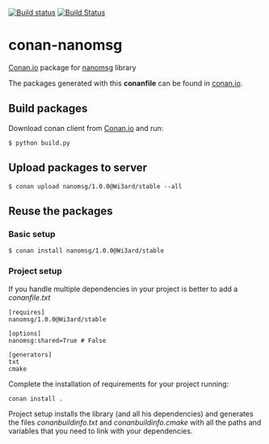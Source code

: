 [![Build status](https://ci.appveyor.com/api/projects/status/gdv7opmg0r2esn80/branch/master?svg=true)](https://ci.appveyor.com/project/Wi3ard/conan-nanomsg/branch/master)
[![Build Status](https://travis-ci.org/Wi3ard/conan-nanomsg.svg?branch=master)](https://travis-ci.org/Wi3ard/conan-nanomsg)

# conan-nanomsg
[Conan.io](https://conan.io) package for [nanomsg](https://github.com/nanomsg/nanomsg) library

The packages generated with this **conanfile** can be found in [conan.io](https://www.conan.io/source/nanomsg/1.0.0/Wi3ard/stable).

## Build packages

Download conan client from [Conan.io](https://conan.io) and run:

    $ python build.py

## Upload packages to server

    $ conan upload nanomsg/1.0.0@Wi3ard/stable --all

## Reuse the packages

### Basic setup

    $ conan install nanomsg/1.0.0@Wi3ard/stable
    
### Project setup

If you handle multiple dependencies in your project is better to add a *conanfile.txt*
    
    [requires]
    nanomsg/1.0.0@Wi3ard/stable

    [options]
    nanomsg:shared=True # False
    
    [generators]
    txt
    cmake

Complete the installation of requirements for your project running:

    conan install . 

Project setup installs the library (and all his dependencies) and generates the files *conanbuildinfo.txt* and *conanbuildinfo.cmake* with all the paths and variables that you need to link with your dependencies.
